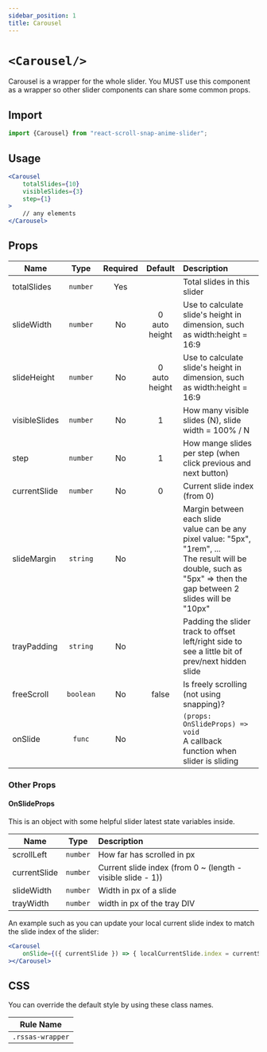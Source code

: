 ```yaml
---
sidebar_position: 1
title: Carousel
---
```


# `<Carousel/>`

Carousel is a wrapper for the whole slider. You MUST use this component as a wrapper so other slider components can share some common props.

## Import

```jsx
import {Carousel} from "react-scroll-snap-anime-slider";
```

## Usage

```jsx
<Carousel
    totalSlides={10}
    visibleSlides={3}
    step={1}
>
    // any elements        
</Carousel>
```

## Props


| Name          |   Type    | Required |       Default       | Description                                                                                                                                                                   |
| ------------- | :-------: | :------: | :-----------------: | :---------------------------------------------------------------------------------------------------------------------------------------------------------------------------- |
| totalSlides   | `number`  |   Yes    |                     | Total slides in this slider                                                                                                                                                   |
| slideWidth    | `number`  |    No    | 0 <br/> auto height | Use to calculate slide's height in dimension, such as width:height = 16:9                                                                                                     |
| slideHeight   | `number`  |    No    | 0 <br/> auto height | Use to calculate slide's height in dimension, such as width:height = 16:9                                                                                                     |
| visibleSlides | `number`  |    No    |          1          | How many visible slides (N), slide width = 100% / N                                                                                                                           |
| step          | `number`  |    No    |          1          | How mange slides per step (when click previous and next button)                                                                                                               |
| currentSlide  | `number`  |    No    |          0          | Current slide index (from 0)                                                                                                                                                  |
| slideMargin   | `string`  |    No    |                     | Margin between each slide<br/> value can be any pixel value: "5px", "1rem", ... <br/>The result will be double, such as "5px" => then the gap between 2 slides will be "10px" |
| trayPadding   | `string`  |    No    |                     | Padding the slider track to offset left/right side to see a little bit of prev/next hidden slide                                                                              |
| freeScroll    | `boolean` |    No    |        false        | Is freely scrolling (not using snapping)?                                                                                                                                     |
| onSlide       |  `func`   |    No    |                     | `(props: OnSlideProps) => void` <br/> A callback function when slider is sliding                                                                                              |

### Other Props


#### OnSlideProps 
This is an object with some helpful slider latest state variables inside.


| Name         |   Type   | Description                                                 |
| ------------ | :------: | :---------------------------------------------------------- |
| scrollLeft   | `number` | How far has scrolled in px                                  |
| currentSlide | `number` | Current slide index (from 0 ~ (length - visible slide - 1)) |
| slideWidth   | `number` | Width in px of a slide                                      |
| trayWidth    | `number` | width in px of the tray DIV                                 |


An example such as you can update your local current slide index to match the slide index of the slider:

```jsx
<Carousel
    onSlide={({ currentSlide }) => { localCurrentSlide.index = currentSlide; }}
></Carousel>
```


## CSS

You can override the default style by using these class names.

| Rule Name        |
| ---------------- |
| `.rssas-wrapper` |
